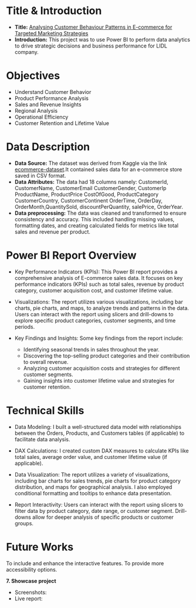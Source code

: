 
# Title & Introduction
- **Title:**  [Analysing Customer Behaviour Patterns in E-commerce for Targeted Marketing Strategies]()
- **Introduction:** This project was to use Power BI to perform data analytics to drive strategic decisions and business performance for LIDL company. 
# Objectives
- Understand Customer Behavior
- Product Performance Analysis
- Sales and Revenue Insights
- Regional Analysis
- Operational Efficiency
- Customer Retention and Lifetime Value
# Data Description
* **Data Source:**
The dataset was derived from Kaggle via the link [ecommerce-dataset](https://www.kaggle.com/datasets/onigbenga/ecommerce-dataset).It contained sales data for an e-commerce store saved in CSV format.
* **Data Attributes:**
The data had 18 columns namely: CustomerId, CustomerName, CustomerEmail
CustomerGender, CustomerIp
ProductName, ProductPrice
CostOfGood, ProductCategory
CustomerCountry, CustomerContinent
OrderTime, OrderDay, OrderMonth,QuantitySold, discountPerQuantity,
salePrice, OrderYear.
* **Data preprocessing:**
The data was cleaned and transformed to ensure consistency and accuracy. This included handling missing values, formatting dates, and creating calculated fields for metrics like total sales and revenue per product.

# Power BI Report Overview
* Key Performance Indicators (KPIs):
This Power BI report provides a comprehensive analysis of E-commerce sales data. It focuses on key performance indicators (KPIs) such as total sales, revenue by product category, customer acquisition cost, and customer lifetime value.

* Visualizations:
The report utilizes various visualizations, including bar charts, pie charts, and maps, to analyze trends and patterns in the data. Users can interact with the report using slicers and drill-downs to explore specific product categories, customer segments, and time periods.

* Key Findings and Insights:
Some key findings from the report include:

    * Identifying seasonal trends in sales throughout the year.
    * Discovering the top-selling product categories and their contribution to overall revenue.
    * Analyzing customer acquisition costs and strategies for different customer segments.
    * Gaining insights into customer lifetime value and strategies for customer retention.


# Technical Skills
* Data Modeling:
 I built a well-structured data model with relationships between the Orders, Products, and Customers tables (if applicable) to facilitate data analysis.

* DAX Calculations:
 I created custom DAX measures to calculate KPIs like total sales, average order value, and customer lifetime value (if applicable).

* Data Visualization:
The report utilizes a variety of visualizations, including bar charts for sales trends, pie charts for product category distribution, and maps for geographical analysis. I also employed conditional formatting and tooltips to enhance data presentation.

* Report Interactivity:
Users can interact with the report using slicers to filter data by product category, date range, or customer segment. Drill-downs allow for deeper analysis of specific products or customer groups.



# Future Works
To include and enhance the interactive features. To provide more accessibility options.

**7. Showcase project**
* Screenshots:
* Live report: 



